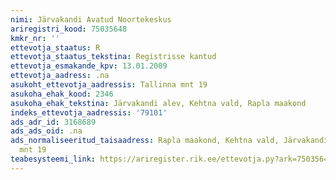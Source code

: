 ```yaml
---
nimi: Järvakandi Avatud Noortekeskus
ariregistri_kood: 75035648
kmkr_nr: ''
ettevotja_staatus: R
ettevotja_staatus_tekstina: Registrisse kantud
ettevotja_esmakande_kpv: 13.01.2009
ettevotja_aadress: .na
asukoht_ettevotja_aadressis: Tallinna mnt 19
asukoha_ehak_kood: 2346
asukoha_ehak_tekstina: Järvakandi alev, Kehtna vald, Rapla maakond
indeks_ettevotja_aadressis: '79101'
ads_adr_id: 3168689
ads_ads_oid: .na
ads_normaliseeritud_taisaadress: Rapla maakond, Kehtna vald, Järvakandi alev, Tallinna
  mnt 19
teabesysteemi_link: https://ariregister.rik.ee/ettevotja.py?ark=75035648&ref=rekvisiidid
---
```

